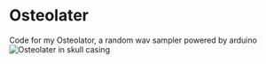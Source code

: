 # Osteolater
Code for my Osteolator, a random wav sampler powered by arduino
![Osteolater in skull casing](https://photos.google.com/photo/AF1QipOIh7pWGEyigeT713YqLEHOUOjXvw5T5D7DlQyD)
